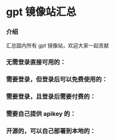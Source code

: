 # gpt 镜像站汇总

### 介绍
汇总国内所有 gpt 镜像站，欢迎大家一起贡献

### 无需登录直接可用的：


### 需要登录，但登录后可以免费使用的：


### 需要登录，且登录后需要付费的：


### 需要自己提供 apikey 的：


### 开源的，可以自己部署到本地的：
